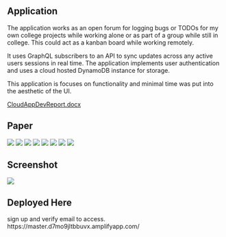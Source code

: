 <h2>Application</h2>
<p>The application works as an open forum for logging bugs or TODOs for my own college projects while working alone or as part of a group while still in college. This could act as a kanban board while working remotely.</p> 
<p>It uses GraphQL subscribers to an API to sync updates across any active users sessions in real time. The application implements user authentication and uses a cloud hosted DynamoDB instance for storage.</p>
<p>This application is focuses on functionality and minimal time was put into the aesthetic of the UI.</p>

[CloudAppDevReport.docx](/CloudAppDevelopment_Mahoney.docx)

<h2>Paper</h2>
<img src="/images/CloudAppDevelopment_Mahoney-1.jpg">
<img src="/images/CloudAppDevelopment_Mahoney-2.jpg">
<img src="/images/CloudAppDevelopment_Mahoney-3.jpg">
<img src="/images/CloudAppDevelopment_Mahoney-4.jpg">
<img src="/images/CloudAppDevelopment_Mahoney-5.jpg">
<img src="/images/CloudAppDevelopment_Mahoney-6.jpg">
<img src="/images/CloudAppDevelopment_Mahoney-7.jpg">
<img src="/images/CloudAppDevelopment_Mahoney-8.jpg">

<h2>Screenshot</h2>
<img src="BugLog.PNG">
<h2> Deployed Here </h2>
sign up and verify email to access. 
https://master.d7mo9jltbbuvx.amplifyapp.com/

